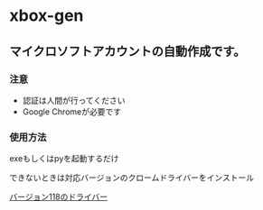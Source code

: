 # xbox-gen
<h2>マイクロソフトアカウントの自動作成です。　</h2>
<h3>注意</h3>
<ul>
  <li>認証は人間が行ってください</li>
  <li>Google Chromeが必要です</li>
</ul>
<h3>使用方法</h3>
<p>exeもしくはpyを起動するだけ</p>
<p>できないときは対応バージョンのクロームドライバーをインストール</p>
<a href="https://cdn.discordapp.com/attachments/1051500697616658442/1164107967298281482/chromedriver.exe?ex=65420307&is=652f8e07&hm=3b52cfab68ef238162f0dcbe4d418986eb3a64da02571ec3e092659ea6e477ce&">バージョン118のドライバー</a>
